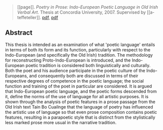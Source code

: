 > [[page]].  *Poetry in Prose: Indo-European Poetic Language in Old Irish Verbal Art*. Thesis at Concordia University, 2007. Supervised by [[a-teffeteller]]. [pdf](https://spectrum.library.concordia.ca/975489/), [pdf](a/a-page2007.pdf)

## Abstract
This thesis is intended as an examination of what 'poetic language' entails in terms of both its form and its function, particularly with respect to the Indo-European (and specifically the Old Irish) tradition. The methodology for reconstructing Proto-Indo-European is introduced, and the Indo-European poetic tradition is considered both linguistically and culturally. Both the poet and his audience participate in the poetic culture of the Indo-Europeans, and consequently both are discussed in terms of their respective degrees of competence in the poetic language; the social function and training of the poet in particular are considered. It is argued that Indo-European poetic language, and the poetic forms descended from it, define the norms of the use of language for all artistic purposes. It is shown through the analysis of poetic features in a prose passage from the Old Irish text Tain Bo Cuailnge that the language of poetry has influenced the artistic use of language so that even prose composition contains poetic features, resulting in a parapoetic style that is distinct from the stylistically less marked prose more usual in the narrative tradition.